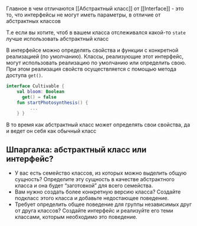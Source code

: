 Главное в чем отличаются [[Абстрактный класс]] от [[Interface]] - это то, что интерфейсы не могут иметь параметры, в отличие от абстрактных классов

Т.е если вы хотите, чтоб в вашем класса отслеживался какой-то `state` лучше использовать абстрактный класс

В интерфейсе можно определять свойства и функции с конкретной реализацией (по умолчанию). Классы, реализующие этот интерфейс, могут использовать реализацию по умолчанию или определить свою. При этом реализация свойств осуществляется с помощью метода доступа `get()`.

``` kotlin
interface Cultivable {
	val bloom: Boolean
	  get() = false    
	fun startPhotosynthesis() {
	     ...   
	} }
```
 В то время как абстрактный класс может определять свои свойства, да и ведет он себя как обычный класс

## Шпаргалка: абстрактный класс или интерфейс?

-   У вас есть семейство классов, из которых можно выделить общую сущность? Определите эту сущность в качестве абстрактного класса и она будет “заготовкой” для всего семейства.
-   Вам нужно создать более конкретную версию класса? Создайте подкласс этого класса и добавьте недостающее поведение.
-   Требует определить общее поведение для группы независимых друг от друга классов? Создайте интерфейс и реализуйте его теми классами, которым необходимо это поведение.